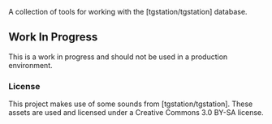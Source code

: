 A collection of tools for working with the [tgstation/tgstation] database.

## Work In Progress

This is a work in progress and should not be used in a production environment.

### License 
This project makes use of some sounds from [tgstation/tgstation]. These assets are used and licensed under a Creative Commons 3.0 BY-SA license.

